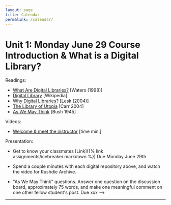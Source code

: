 ```yaml
---
layout: page
title: Calendar
permalink: /calendar/
---
```


# Unit 1: Monday June 29 Course Introduction & What is a Digital Library? 

Readings:


-  [What Are Digital Libraries?](https://www.clir.org/1998/07/clir-issues-number-4/) [Waters (1998)]
- [Digital Library](https://en.wikipedia.org/wiki/Digital_library) [Wikipedia]
- [Why Digital Libraries?](http://www.lesk.com/mlesk/follett/follett.html) [Lesk (2004)] 
- [The Library of Utopia](https://www.technologyreview.com/2012/04/25/116142/the-library-of-utopia/) [Carr 2004]
- [As We May Think](http://www.theatlantic.com/magazine/archive/1945/07/as-we-may-think/303881/) [Bush 1945]


Videos:
- [Welcome &amp; meet the instructor](link) [time min.]

Presentation:


- Get to know your classmates [Link]({% link  assignments/icebreaker.markdown %}) Due Monday June 29th

- Spend a couple minutes with each digital repository above, and watch the video for Rushdie Archive.

- "As We May Think" questions. Answer one question on the discussion board, approximately 75 words, and make one meaningful comment on one other fellow student's post. Due xxx -->

------------
